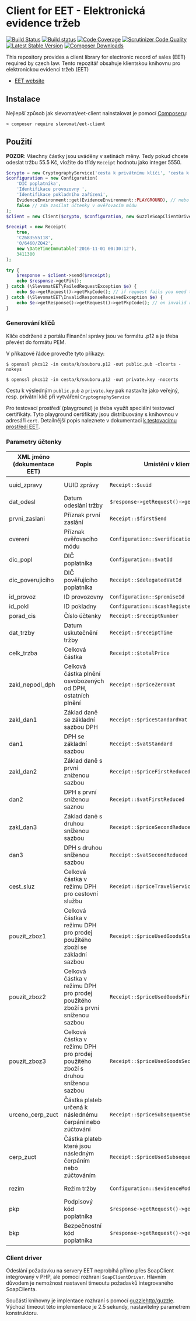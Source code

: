 # Client for EET - Elektronická evidence tržeb

[![Build Status](https://img.shields.io/travis/slevomat/eet-client/master.svg?style=flat-square)](https://travis-ci.org/slevomat/eet-client)
[![Build status](https://img.shields.io/appveyor/ci/slevomat/eet-client/master.svg?style=flat-square)](https://ci.appveyor.com/project/slevomat/eet-client/branch/master)
[![Code Coverage](https://img.shields.io/scrutinizer/coverage/g/slevomat/eet-client.svg?style=flat-square)](https://scrutinizer-ci.com/g/slevomat/eet-client/?branch=master)
[![Scrutinizer Code Quality](https://img.shields.io/scrutinizer/g/slevomat/eet-client.svg?style=flat-square)](https://scrutinizer-ci.com/g/slevomat/eet-client/?branch=master)
[![Latest Stable Version](https://img.shields.io/packagist/v/slevomat/eet-client.svg?style=flat-square)](https://packagist.org/packages/slevomat/eet-client)
[![Composer Downloads](https://img.shields.io/packagist/dt/slevomat/eet-client.svg?style=flat-square)](https://packagist.org/packages/slevomat/eet-client)

This repository provides a client library for electronic record of sales (EET) required by czech law.
Tento repozitář obsahuje klientskou knihovnu pro elektronickou evidenci tržeb (EET)

- [EET website](http://www.etrzby.cz)

## Instalace

Nejlepší způsob jak slevomat/eet-client nainstalovat je pomocí [Composeru](http://getcomposer.org/):

```
> composer require slevomat/eet-client
```

## Použití

**POZOR**: Všechny částky jsou uváděny v setinách měny. Tedy pokud chcete odeslat tržbu 55.5 Kč, vložíte do třídy `Receipt` hodnotu jako integer 5550.
```php
$crypto = new CryptographyService('cesta k privátnímu klíči', 'cesta k veřejnému klíči', 'heslo privátního klíče (nebo prázdný string pokud bez hesla)');
$configuration = new Configuration(
    'DIČ poplatníka',
    'Identifikace provozovny ',
    'Identifikace pokladního zařízení',
    EvidenceEnvironment::get(EvidenceEnvironment::PLAYGROUND), // nebo EvidenceEnvironment::get(EvidenceEnvironment::PRODUCTION) pro komunikaci s produkčním systémem
    false // zda zasílat účtenky v ověřovacím módu
);
$client = new Client($crypto, $configuration, new GuzzleSoapClientDriver(new \GuzzleHttp\Client()));

$receipt = new Receipt(
	true,
	'CZ683555118',
	'0/6460/ZQ42',
	new \DateTimeImmutable('2016-11-01 00:30:12'),
    3411300
);

try {
    $response = $client->send($receipt);
    echo $response->getFik();
} catch (\SlevomatEET\FailedRequestException $e) {
    echo $e->getRequest()->getPkpCode(); // if request fails you need to print the PKP and BKP codes to receipt
} catch (\SlevomatEET\InvalidResponseReceivedException $e) {
    echo $e->getResponse()->getRequest()->getPkpCode(); // on invalid response you need to print the PKP and BKP too
}
```

### Generování klíčů

Klíče obdržené z portálu Finanční správy jsou ve formátu .p12 a je třeba převést do formátu PEM.

V příkazové řádce proveďte tyto příkazy:

```$ openssl pkcs12 -in cesta/k/souboru.p12 -out public.pub -clcerts -nokeys```

```$ openssl pkcs12 -in cesta/k/souboru.p12 -out private.key -nocerts```

Cestu k výsledným `public.pub` a `private.key` pak nastavíte jako veřejný, resp. privátní klíč při vytváření `CryptographyService`

Pro testovací prostředí (playground) je třeba využít speciální testovací certifikáty. Tyto playground certifikáty jsou distribuovány s knihovnou v adresáři `cert`. Detailnější popis naleznete v dokumentaci [k testovacímu prostředí EET](http://www.etrzby.cz/cs/oznameni-k-testovacimu-prostredi-playground).

### Parametry účtenky

| XML jméno (dokumentace EET) | Popis                                                                           | Umístění v klientu                             | Poznámka               |
|-----------------------------|---------------------------------------------------------------------------------|------------------------------------------------|------------------------|
| uuid_zpravy                 | UUID zprávy                                                                     | `Receipt::$uuid`                               | automaticky generováno |
| dat_odesl                   | Datum odeslání tržby                                                            | `$response->getRequest()->getSendTime()`       | automaticky generováno |
| prvni_zaslani               | Příznak první zaslání                                                           | `Receipt::$firstSend`                          |                        |
| overeni                     | Příznak ověřovacího módu                                                        | `Configuration::$verificationMode`             | výchozí false          |
| dic_popl                    | DIČ poplatníka                                                                  | `Configuration::$vatId`                        |                        |
| dic_poverujiciho            | DIČ pověřujícího poplatníka                                                     | `Receipt::$delegatedVatId`                     |                        |
| id_provoz                   | ID provozovny                                                                   | `Configuration::$premiseId`                    |                        |
| id_pokl                     | ID pokladny                                                                     | `Configuration::$cashRegisterId`               |                        |
| porad_cis                   | Číslo účtenky                                                                   | `Receipt::$receiptNumber`                      |                        |
| dat_trzby                   | Datum uskutečnění tržby                                                         | `Receipt::$receiptTime`                        |                        |
| celk_trzba                  | Celková částka                                                                  | `Receipt::$totalPrice`                         |                        |
| zakl_nepodl_dph             | Celková částka plnění osvobozených od DPH, ostatních plnění                     | `Receipt::$priceZeroVat`                       |                        |
| zakl_dan1                   | Základ daně se základní sazbou DPH                                              | `Receipt::$priceStandardVat`                   |                        |
| dan1                        | DPH se základní sazbou                                                          | `Receipt::$vatStandard`                        |                        |
| zakl_dan2                   | Základ daně s první zníženou sazbou                                             | `Receipt::$priceFirstReducedVat`               |                        |
| dan2                        | DPH s první sníženou saznou                                                     | `Receipt::$vatFirstReduced`                    |                        |
| zakl_dan3                   | Základ daně s druhou sníženou sazbou                                            | `Receipt::$priceSecondReducedVat`              |                        |
| dan3                        | DPH s druhou sníženou sazbou                                                    | `Receipt::$vatSecondReduced`                   |                        |
| cest_sluz                   | Celková částka v režimu DPH pro cestovní službu                                 | `Receipt::$priceTravelService`                 |                        |
| pouzit_zboz1                | Celková částka v režimu DPH pro prodej použitého zboží se základní sazbou       | `Receipt::$priceUsedGoodsStandardVat`          |                        |
| pouzit_zboz2                | Celková částka v režimu DPH pro prodej použitého zboží s první sníženou sazbou  | `Receipt::$priceUsedGoodsFirstReducedVat`      |                        |
| pouzit_zboz3                | Celková částka v režimu DPH pro prodej použitého zboží s druhou sníženou sazbou | `Receipt::$priceUsedGoodsSecondReducedVat`     |                        |
| urceno_cerp_zuct            | Částka plateb určená k následnému čerpání nebo zúčtování                        | `Receipt::$priceSubsequentSettlement`          |                        |
| cerp_zuct                   | Částka plateb které jsou následným čerpáním nebo zúčtováním                     | `Receipt::$priceUsedSubsequentSettlement`      |                        |
| rezim                       | Režim tržby                                                                     | `Configuration::$evidenceMode`                 | výchozí bežný          |
| pkp                         | Podpisový kód poplatníka                                                        | `$response->getRequest()->getPkpCode()`        |                        |
| bkp                         | Bezpečnostní kód poplatníka                                                     | `$response->getRequest()->getBkpCode()`        |                        |

### Client driver

Odeslání požadavku na servery EET neprobíhá přímo přes SoapClient integrovaný v PHP, ale pomocí rozhraní `SoapClientDriver`. Hlavním důvodem je
nemožnost nastavení timeoutu požadavků integrovaného SoapClienta.

Součástí knihovny je implentace rozhraní s pomocí [guzzlehttp/guzzle](https://packagist.org/packages/guzzlehttp/guzzle). Výchozí timeout této implementace
je 2.5 sekundy, nastavitelný parametrem konstruktoru.
